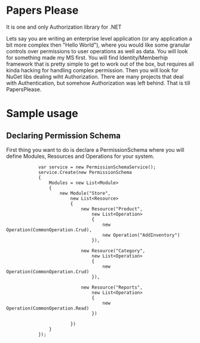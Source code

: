 # Papers Please
It is one and only Authorization library for .NET


Lets say you are writing an enterprise level application (or any application a bit more complex then "Hello World"), where you would like some granular controls over permissions to user operations as well as data.  You will look for something made my MS first. You will find Identity/Memberhip framework that is pretty simple to get to work out of the box, but requires all kinda hacking for handling complex permission.  Then you will look for NuGet libs dealing wiht Authorization.  There are many projects that deal with Authentication, but somehow Authorization was left behind.  That is till PapersPlease.



# Sample usage

## Declaring Permission Schema

First thing you want to do is declare a PermissionSchema where you will define Modules, Resources and Operations for your system.


```
            var service = new PermissionSchemaService();
            service.Create(new PermissionSchema
            {
                Modules = new List<Module>
                {
                    new Module("Store",
                        new List<Resource>
                        {
                            new Resource("Product",
                                new List<Operation>
                                {
                                    new Operation(CommonOperation.Crud),
                                    new Operation("AddInventory")
                                }),

                            new Resource("Category",
                                new List<Operation>
                                {
                                    new Operation(CommonOperation.Crud)
                                }),

                            new Resource("Reports",
                                new List<Operation>
                                {
                                    new Operation(CommonOperation.Read)
                                })

                        })
                }
            });
            
```
